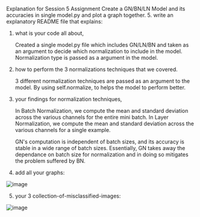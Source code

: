 Explanation for Session 5 Assignment
Create a GN/BN/LN Model and its accuracies in single model.py and plot a graph together.
5.	write an explanatory README file that explains:
1.	what is your code all about,
    
     Created a single model.py file which includes GN/LN/BN and taken as an argument to decide which normalization to include in the model. Normalization type        is passed as a argument in the model.  
    
2.	how to perform the 3 normalizations techniques that we covered.
    
    3 different normalization techniques are passed as an argument to the model. By using self.normalize, to helps the model to perform better.

3.	your findings for normalization techniques,
    
    In Batch Normalization, we compute the mean and standard deviation across the various channels for the entire mini batch. In Layer Normalization, we compute     the mean and standard deviation across the various channels for a single example.
    
    GN's computation is independent of batch sizes, and its accuracy is stable in a wide range of batch sizes. Essentially, GN takes away the dependance on         batch size for normalization and in doing so mitigates the problem suffered by BN.
    
4.	add all your graphs:

![image](https://user-images.githubusercontent.com/8513086/215546500-137954ba-1182-4673-a015-35f15fd2b571.png)


5.	your 3 collection-of-misclassified-images: 

![image](https://user-images.githubusercontent.com/8513086/215546354-37dddf89-5e11-46e9-94f4-cef60da813d2.png)



